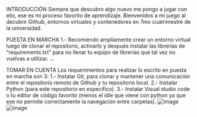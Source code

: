 INTRODUCCIÓN
Siempre que descubro algo nuevo me pongo a jugar con ello, ese es mi proceso favorito de aprendizaje. Bienvenidos a mi juego al decubrir Github, entornos virtuales y contenedores en 7mo cuatrimestre de la universidad.

PUESTA EN MARCHA
1.- Recomiendo ampliamente crear un entorno virtual luego de clonar el repositorio, activarlo y después instalar las librerías de "requirements.txt" para no llenar tu equipo de librerías que tal vez no vuelvas a utilizar.
...

TOMAR EN CUENTA 
Los requerimientos para realizar lo escrito en puesta en marcha son 3:
1.- Instalar Git, para clonar y mantener una comunicación entre el repositorio remoto de Github y tu repositorio local.
2.- Instalar Python (para este repositorio en específico).
3.- Instalar Visual studio code o tu editor de código favorito (menos el idle que viene con python ya que ese no permite correctamente la navegación entre carpetas).
![image](https://github.com/user-attachments/assets/9d7e3cbd-6024-4d4d-94c8-e7cdafcd0a33)
![image](https://github.com/user-attachments/assets/db7177a5-4fa7-4c46-8a24-883f085c89b7)

